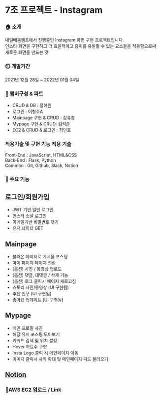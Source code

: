 # 7조 프로젝트 - Instagram

### 🏠 소개

내일배움캠프에서 진행중인 Instagram 화면 구현 프로젝트입니다.\
 인스타 화면을 구현하고 더 효율적이고 흥미를 유발할 수 있는 요소들을 적용함으로써 새로운 화면을 만드는 것

### ⏲️ 개발기간

2021년 12월 28일 ~ 2022년 01월 04일

### 🧙 맴버구성 & 파트

- CRUD & DB : 정혜원
- 로그인 : 이형주A
- Mainpage 구현 & CRUD : 김유경
- Mypage 구현 & CRUD: 김석준
- EC2 & CRUD & 로그인 : 최인호

### 적용기술 및 구현 기능 적용 기술

Front-End : JavaScript, HTML&CSS\
Back-End : Flask, Python\
Common : Git, Github, Slack, Notion

### 📌 주요 기능

## 로그인/회원가입

- JWT 기반 일반 로그인
- 인스타 소셜 로그인
- 이메일기반 비밀번호 찾기
- 유저 데이터 GET

## Mainpage

- 불러온 데이터로 게시물 포스팅
- 마이 페이지 페이지 전환
- (옵션) 사진 / 동영상 업로드
- (옵션) 댓글, 대댓글 / 삭제 기능
- (옵션) 로그 클릭시 페이지 새로고침
- 스토리 사진/동영상 (UI 구현됨)
- 추천 친구 (UI 구현됨)
- 좋아요 업데이트 (UI 구현됨)

## Mypage

- 메인 프로필 사진
- 해당 유저 포스팅 모아보기
- 키워드 검색 및 위치 설정
- Hover 하트수 구현
- Insta Logo 클릭 시 메인페이지 이동
- 이미지 클릭시 사직 확대 및  메인페이지 피드 불러오기

## [Notion](https://www.notion.so/7-37980608eb054036a945d8dfb6c0b2d6)

### 📌AWS EC2 업로드 / Link
